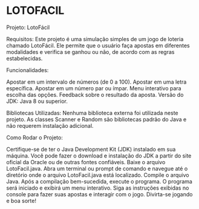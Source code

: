 # LOTOFACIL
Projeto: LotoFácil 

Requisitos:
Este projeto é uma simulação simples de um jogo de loteria chamado LotoFácil. Ele permite que o usuário faça apostas em diferentes modalidades e verifica se ganhou ou não, de acordo com as regras estabelecidas.

Funcionalidades:

Apostar em um intervalo de números (de 0 a 100).
Apostar em uma letra específica.
Apostar em um número par ou ímpar.
Menu interativo para escolha das opções.
Feedback sobre o resultado da aposta.
Versão do JDK: Java 8 ou superior.

Bibliotecas Utilizadas:
Nenhuma biblioteca externa foi utilizada neste projeto. As classes Scanner e Random são bibliotecas padrão do Java e não requerem instalação adicional.

Como Rodar o Projeto:

Certifique-se de ter o Java Development Kit (JDK) instalado em sua máquina. Você pode fazer o download e instalação do JDK a partir do site oficial da Oracle ou de outras fontes confiáveis.
Baixe o arquivo LotoFacil.java.
Abra um terminal ou prompt de comando e navegue até o diretório onde o arquivo LotoFacil.java está localizado.
Compile o arquivo Java.
Após a compilação bem-sucedida, execute o programa.
O programa será iniciado e exibirá um menu interativo. Siga as instruções exibidas no console para fazer suas apostas e interagir com o jogo.
Divirta-se jogando e boa sorte!
